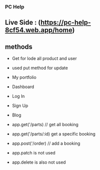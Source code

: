### PC Help
## Live Side : (https://pc-help-8cf54.web.app/home)

## methods 
* Get for lode all product and user
* used put method for update  
* My portfolio
* Dashboard
* Log In
* Sign Up
* Blog


* app.get('/parts) // get all booking 
* app.get('/parts/:id) get a specific booking
* app.post('/order) // add a booking
* app.patch is not used
* app.delete is also not used